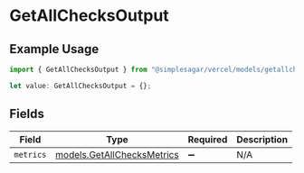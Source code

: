 # GetAllChecksOutput

## Example Usage

```typescript
import { GetAllChecksOutput } from "@simplesagar/vercel/models/getallchecksop.js";

let value: GetAllChecksOutput = {};
```

## Fields

| Field                                                          | Type                                                           | Required                                                       | Description                                                    |
| -------------------------------------------------------------- | -------------------------------------------------------------- | -------------------------------------------------------------- | -------------------------------------------------------------- |
| `metrics`                                                      | [models.GetAllChecksMetrics](../models/getallchecksmetrics.md) | :heavy_minus_sign:                                             | N/A                                                            |